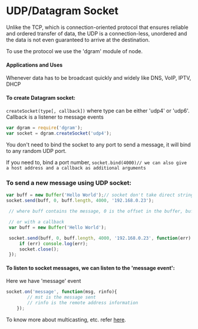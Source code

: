 # UDP/Datagram Socket
Unlike the TCP, which is connection-oriented protocol that ensures reliable and ordered transfer of data, the UDP is a connection-less, unordered and the data is not even guaranteed to arrive at the destination.

To use the protocol we use the 'dgram' module of node.

#### Applications and Uses
Whenever data has to be broadcast quickly and widely like DNS, VoIP, IPTV, DHCP

#### To create Datagram socket:

`createSocket(type[, callback])` where type can be either 'udp4' or 'udp6'. Callback is a listener to message events

```js
var dgram = require('dgram');
var socket = dgram.createSocket('udp4');
```

You don't need to bind the socket to any port to send a message, it will bind to any random UDP port.

If you need to, bind a port number,
   `
   socket.bind(4000)// we can also give a host address and a callback as additional arguments
   `
### To send a new message using UDP socket:

   ```js
   var buff = new Buffer('Hello World');// socket don't take direct strings or integers, we need to provide the buffer for the communication to happen.
   socket.send(buff, 0, buff.length, 4000, '192.168.0.23');

    // where buff contains the message, 0 is the offset in the buffer, buff.length: the length of the message, the port number and the ip address of the destination

    // or with a callback
    var buff = new Buffer('Hello World');

    socket.send(buff, 0, buff.length, 4000, '192.168.0.23', function(err) {
        if (err) console.log(err);
        socket.close();
    });

   ```

#### To listen to socket messages, we can listen to the 'message event':

Here we have 'message' event
```js
socket.on('message', function(msg, rinfo){
        // mst is the message sent
        // rinfo is the remote address information
    });

```
To know more about multicasting, etc. refer [here](https://nodejs.org/api/dgram.html#dgram_socket_setmulticastttl_ttl).
